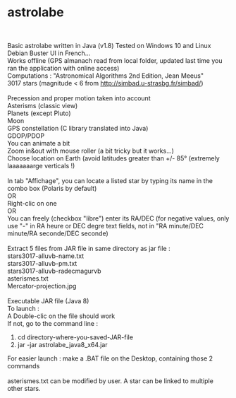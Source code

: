 # astrolabe
<br>

Basic astrolabe written in Java (v1.8)
Tested on Windows 10 and Linux Debian Buster 
UI in French...
<br>
Works offline (GPS almanach read from local folder, updated last time you ran the application with online access)
<br>
Computations : "Astronomical Algorithms 2nd Edition, Jean Meeus"
<br>
3017 stars (magnitude < 6 from http://simbad.u-strasbg.fr/simbad/)
<br>  
Precession and proper motion taken into account
<br>
Asterisms (classic view)
<br>
Planets (except Pluto) 
<br>
Moon
<br>
GPS constellation (C library translated into Java)
<br>
GDOP/PDOP
<br>
You can animate a bit
<br>
Zoom in&out with mouse roller (a bit tricky but it works...)
<br>
Choose location on Earth (avoid latitudes greater than +/- 85° (extremely laaaaaaarge verticals !)
<br>
<br>
In tab "Affichage", you can locate a listed star by typing its name in the combo box (Polaris by default)
<br>
OR
<br>
Right-clic on one
<br>
OR
<br>
You can freely (checkbox "libre") enter its RA/DEC (for negative values, only use "-" in RA heure or DEC degre text fields, not in "RA minute/DEC minute/RA seconde/DEC seconde) 
<br>
<br>
Extract 5 files from JAR file in same directory as jar file :
<br>stars3017-alluvb-name.txt
<br>stars3017-alluvb-pm.txt
<br>stars3017-alluvb-radecmagurvb
<br>asterismes.txt
<br>Mercator-projection.jpg
<br>
<br>
Executable JAR file (Java 8)
<br>
To launch : 
<br>
A Double-clic on the file should work
<br>
If not, go to the command line :
<ol>
  <li>cd directory-where-you-saved-JAR-file</li>
  <li>jar -jar astrolabe_java8_x64.jar</li>
</ol>  
For easier launch : make a .BAT file on the Desktop, containing those 2 commands
<br>
<br>
asterismes.txt can be modified by user. A star can be linked to multiple other stars.